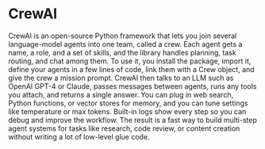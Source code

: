 # CrewAI

CrewAI is an open-source Python framework that lets you join several language-model agents into one team, called a crew. Each agent gets a name, a role, and a set of skills, and the library handles planning, task routing, and chat among them. To use it, you install the package, import it, define your agents in a few lines of code, link them with a Crew object, and give the crew a mission prompt. CrewAI then talks to an LLM such as OpenAI GPT-4 or Claude, passes messages between agents, runs any tools you attach, and returns a single answer. You can plug in web search, Python functions, or vector stores for memory, and you can tune settings like temperature or max tokens. Built-in logs show every step so you can debug and improve the workflow. The result is a fast way to build multi-step agent systems for tasks like research, code review, or content creation without writing a lot of low-level glue code.